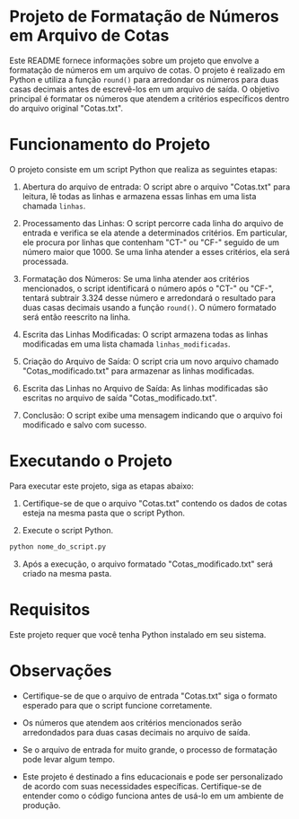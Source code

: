 # Projeto de Formatação de Números em Arquivo de Cotas

Este README fornece informações sobre um projeto que envolve a formatação de números em um arquivo de cotas. O projeto é realizado em Python e utiliza a função `round()` para arredondar os números para duas casas decimais antes de escrevê-los em um arquivo de saída. O objetivo principal é formatar os números que atendem a critérios específicos dentro do arquivo original "Cotas.txt".

# Funcionamento do Projeto

O projeto consiste em um script Python que realiza as seguintes etapas:

1. Abertura do arquivo de entrada: O script abre o arquivo "Cotas.txt" para leitura, lê todas as linhas e armazena essas linhas em uma lista chamada `linhas`.

2. Processamento das Linhas: O script percorre cada linha do arquivo de entrada e verifica se ela atende a determinados critérios. Em particular, ele procura por linhas que contenham "CT-" ou "CF-" seguido de um número maior que 1000. Se uma linha atender a esses critérios, ela será processada.

3. Formatação dos Números: Se uma linha atender aos critérios mencionados, o script identificará o número após o "CT-" ou "CF-", tentará subtrair 3.324 desse número e arredondará o resultado para duas casas decimais usando a função `round()`. O número formatado será então reescrito na linha.

4. Escrita das Linhas Modificadas: O script armazena todas as linhas modificadas em uma lista chamada `linhas_modificadas`.

5. Criação do Arquivo de Saída: O script cria um novo arquivo chamado "Cotas_modificado.txt" para armazenar as linhas modificadas.

6. Escrita das Linhas no Arquivo de Saída: As linhas modificadas são escritas no arquivo de saída "Cotas_modificado.txt".

7. Conclusão: O script exibe uma mensagem indicando que o arquivo foi modificado e salvo com sucesso.

# Executando o Projeto

Para executar este projeto, siga as etapas abaixo:

1. Certifique-se de que o arquivo "Cotas.txt" contendo os dados de cotas esteja na mesma pasta que o script Python.

2. Execute o script Python.

```bash
python nome_do_script.py
```

3. Após a execução, o arquivo formatado "Cotas_modificado.txt" será criado na mesma pasta.

# Requisitos

Este projeto requer que você tenha Python instalado em seu sistema.

# Observações

- Certifique-se de que o arquivo de entrada "Cotas.txt" siga o formato esperado para que o script funcione corretamente.

- Os números que atendem aos critérios mencionados serão arredondados para duas casas decimais no arquivo de saída.

- Se o arquivo de entrada for muito grande, o processo de formatação pode levar algum tempo.

- Este projeto é destinado a fins educacionais e pode ser personalizado de acordo com suas necessidades específicas. Certifique-se de entender como o código funciona antes de usá-lo em um ambiente de produção.
